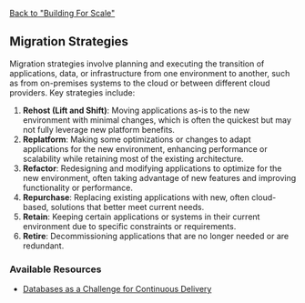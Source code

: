 [Back to "Building For Scale"](19-building-for-scale.md)

## Migration Strategies

Migration strategies involve planning and executing the transition of applications, data, or infrastructure from one environment to another, such as from on-premises systems to the cloud or between different cloud providers. Key strategies include:

1. **Rehost (Lift and Shift)**: Moving applications as-is to the new environment with minimal changes, which is often the quickest but may not fully leverage new platform benefits.
2. **Replatform**: Making some optimizations or changes to adapt applications for the new environment, enhancing performance or scalability while retaining most of the existing architecture.
3. **Refactor**: Redesigning and modifying applications to optimize for the new environment, often taking advantage of new features and improving functionality or performance.
4. **Repurchase**: Replacing existing applications with new, often cloud-based, solutions that better meet current needs.
5. **Retain**: Keeping certain applications or systems in their current environment due to specific constraints or requirements.
6. **Retire**: Decommissioning applications that are no longer needed or are redundant.

### Available Resources

- [Databases as a Challenge for Continuous Delivery](https://phauer.com/2015/databases-challenge-continuous-delivery/)